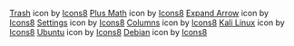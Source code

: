 <a target="_blank" href="https://icons8.com/icon/nerFBdXcYDve/trash">Trash</a> icon by <a target="_blank" href="https://icons8.com">Icons8</a>
<a target="_blank" href="https://icons8.com/icon/354k6pS0PoMI/plus-math">Plus Math</a> icon by <a target="_blank" href="https://icons8.com">Icons8</a>
<a target="_blank" href="https://icons8.com/icon/QEjCtdXzfP6B/expand-arrow">Expand Arrow</a> icon by <a target="_blank" href="https://icons8.com">Icons8</a>
<a target="_blank" href="https://icons8.com/icon/4511GGVppfIx/settings">Settings</a> icon by <a target="_blank" href="https://icons8.com">Icons8</a>
<a target="_blank" href="https://icons8.com/icon/jYAj1cNBAili/columns">Columns</a> icon by <a target="_blank" href="https://icons8.com">Icons8</a>
<a target="_blank" href="https://icons8.com/icon/101665/kali-linux">Kali Linux</a> icon by <a target="_blank" href="https://icons8.com">Icons8</a>
<a target="_blank" href="https://icons8.com/icon/63208/ubuntu">Ubuntu</a> icon by <a target="_blank" href="https://icons8.com">Icons8</a>
<a target="_blank" href="https://icons8.com/icon/17838/debian">Debian</a> icon by <a target="_blank" href="https://icons8.com">Icons8</a>
